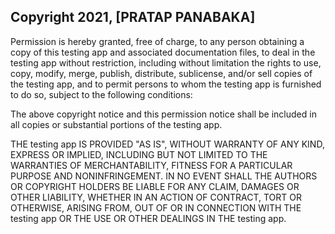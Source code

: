 ## Copyright 2021, [PRATAP PANABAKA]

Permission is hereby granted, free of charge, to any person obtaining a copy of this testing app and associated documentation files, to deal in the testing app without restriction, including without limitation the rights to use, copy, modify, merge, publish, distribute, sublicense, and/or sell copies of the testing app, and to permit persons to whom the testing app is furnished to do so, subject to the following conditions:

The above copyright notice and this permission notice shall be included in all copies or substantial portions of the testing app.

THE testing app IS PROVIDED "AS IS", WITHOUT WARRANTY OF ANY KIND, EXPRESS OR IMPLIED, INCLUDING BUT NOT LIMITED TO THE WARRANTIES OF MERCHANTABILITY, FITNESS FOR A PARTICULAR PURPOSE AND NONINFRINGEMENT. IN NO EVENT SHALL THE AUTHORS OR COPYRIGHT HOLDERS BE LIABLE FOR ANY CLAIM, DAMAGES OR OTHER LIABILITY, WHETHER IN AN ACTION OF CONTRACT, TORT OR OTHERWISE, ARISING FROM, OUT OF OR IN CONNECTION WITH THE testing app OR THE USE OR OTHER DEALINGS IN THE testing app.
